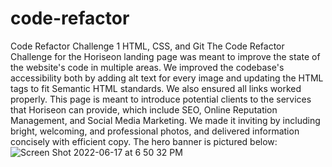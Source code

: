 # code-refactor
Code Refactor Challenge 1 HTML, CSS, and Git
The Code Refactor Challenge for the Horiseon landing page was meant to improve the state of the website's code in multiple areas.  We improved the codebase's accessibility both by adding alt text for every image and updating the HTML tags to fit Semantic HTML standards. We also ensured all links worked properly. 
This page is meant to introduce potential clients to the services that Horiseon can provide, which include SEO, Online Reputation Management, and Social Media Marketing.  We made it inviting by including bright, welcoming, and professional photos, and delivered information concisely with efficient copy. 
The hero banner is pictured below:
![Screen Shot 2022-06-17 at 6 50 32 PM](https://user-images.githubusercontent.com/28368622/174418308-af278bcf-1e2b-459e-9af5-a5ae715a4ed6.png)
